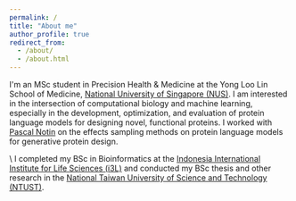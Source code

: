 ```yaml
---
permalink: /
title: "About me"
author_profile: true
redirect_from: 
  - /about/
  - /about.html
---
```


I'm an MSc student in Precision Health & Medicine at the Yong Loo Lin School of Medicine, [National University of Singapore (NUS)](https://nus.edu.sg/). I am interested in the intersection of computational biology and machine learning, especially in the development, optimization, and evaluation of protein language models for designing novel, functional proteins. I worked with [Pascal Notin](pascalnotin.com) on the effects sampling methods on protein language models for generative protein design.

\\ I completed my BSc in Bioinformatics at the [Indonesia International Institute for Life Sciences (i3L)](https://i3l.ac.id/) and conducted my BSc thesis and other research in the [National Taiwan University of Science and Technology (NTUST)](https://www.ntust.edu.tw/?Lang=en).

